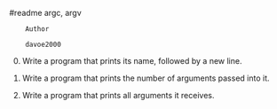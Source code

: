 #readme       argc, argv


		Author

		davoe2000

0.  Write a program that prints its name, followed by a new line.

1.  Write a program that prints the number of arguments passed into it.

2.  Write a program that prints all arguments it receives.
